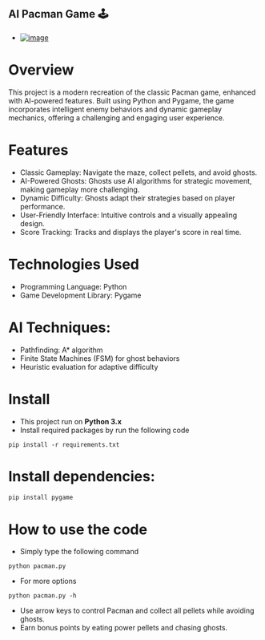 ## AI Pacman Game 🕹️

- [![image](https://github.com/user-attachments/assets/5ada8307-2492-4e36-ac38-028d4b9c5639)](https://github.com/PSRajput3377/Pacman-Game/blob/master/pacman_game.gif)


# Overview
This project is a modern recreation of the classic Pacman game, enhanced with AI-powered features. Built using Python and Pygame, the game incorporates intelligent enemy behaviors and dynamic gameplay mechanics, offering a challenging and engaging user experience.

# Features
- Classic Gameplay: Navigate the maze, collect pellets, and avoid ghosts.
- AI-Powered Ghosts: Ghosts use AI algorithms for strategic movement, making gameplay more challenging.
- Dynamic Difficulty: Ghosts adapt their strategies based on player performance.
- User-Friendly Interface: Intuitive controls and a visually appealing design.
- Score Tracking: Tracks and displays the player's score in real time.


# Technologies Used
- Programming Language: Python
- Game Development Library: Pygame
  
# AI Techniques:
- Pathfinding: A* algorithm
- Finite State Machines (FSM) for ghost behaviors
- Heuristic evaluation for adaptive difficulty

# Install
- This project run on **Python 3.x**
- Install required packages by run the following code
```
pip install -r requirements.txt
```
# Install dependencies:
```
pip install pygame
```
# How to use the code
- Simply type the following command
```
python pacman.py
```
- For more options
```
python pacman.py -h
```
- Use arrow keys to control Pacman and collect all pellets while avoiding ghosts.
- Earn bonus points by eating power pellets and chasing ghosts.

